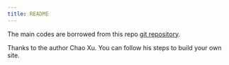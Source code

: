 ```yaml
---
title: README
---
```


The main codes are borrowed from this repo [git repository](https://github.com/chaoxu/chaoxu.github.io/tree/develop).

Thanks to the author Chao Xu. You can follow his steps to build your own site.
